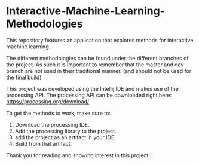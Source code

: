# Interactive-Machine-Learning-Methodologies
This repository features an application that explores methods for interactive machine learning.

The different methodologies can be found under the different branches of the project. 
As such it is important to remember that the master and dev branch are not used in their traditional manner. (and should not be used for the final build)

This project was developed using the Intellij IDE and makes use of the processing API.
The processing API can be downloaded right here: https://processing.org/download/

To get the methods to work, make sure to:
1. Download the processing IDE.
2. Add the processing library to the project.
3. add the project as an artifact in your IDE.
4. Build from that artifact.

Thank you for reading and showing interest in this project.
